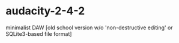 # audacity-2-4-2
 minimalist DAW [old school version w/o 'non-destructive editing' or SQLite3-based file format]
